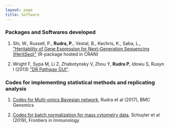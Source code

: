 ```yaml
---
layout: page
title: Software
---
```


### Packages and Softwares developed

1. Shi, W., Russell, P., **Rudra, P.**, Vestal, B., Kechris, K., Saba, L., ["Heritability of Gene Expression for Next-Generation Sequencing (HeritSeq)"](https://cran.r-project.org/web/packages/HeritSeq/index.html) (R-package hosted in CRAN)

2. Wright F, Sypa M, Li Z, Zhabotynsky V, Zhou Y, **Rudra P**, Idowu S, Rusyn I (2013) ["DR Pathway GUI"](http://www.comptox.us/DRPathway.php).

### Codes for implementing statistical methods and replicating analysis

1. [Codes for Multi-omics Bayesian network](https://github.com/pratyayr/Multi-Omics-Bayesian-Network), Rudra et al (2017), BMC Genomics

2. [Codes for batch normalization for mass cytometry data](https://github.com/CUHIMSR/CytofBatchAdjust), Schuyler et al (2019), Frontiers in Immunology
